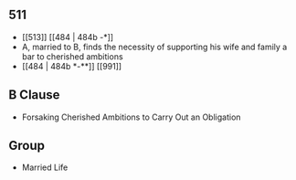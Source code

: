 ## 511
- [[513]] [[484 | 484b -*]] 
- A, married to B, finds the necessity of supporting his wife and family a bar to cherished ambitions
- [[484 | 484b *-**]] [[991]] 

## B Clause
- Forsaking Cherished Ambitions to Carry Out an Obligation

## Group
- Married Life

